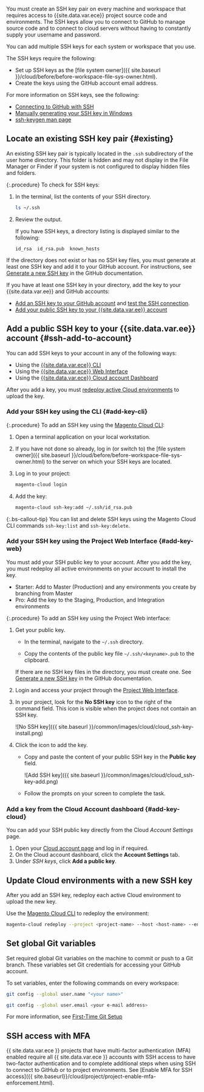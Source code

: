 You must create an SSH key pair on every machine and workspace that requires access to {{site.data.var.ece}} project source code and environments. The SSH keys allow you to connect to GitHub to manage source code and to connect to cloud servers without having to constantly supply your username and password.

You can add multiple SSH keys for each system or workspace that you use.

The SSH keys require the following:

-  Set up SSH keys as the [file system owner]({{ site.baseurl }}/cloud/before/before-workspace-file-sys-owner.html).
-  Create the keys using the GitHub account email address.

For more information on SSH keys, see the following:

-  [Connecting to GitHub with SSH](https://help.github.com/articles/connecting-to-github-with-ssh/)
-  [Manually generating your SSH key in Windows](https://docs.joyent.com/public-cloud/getting-started/ssh-keys/generating-an-ssh-key-manually/manually-generating-your-ssh-key-in-windows)
-  [ssh-keygen man page](http://linux.die.net/man/1/ssh-keygen)

## Locate an existing SSH key pair {#existing}

An existing SSH key pair is typically located in the `.ssh` subdirectory of the user home directory. This folder is hidden and may not display in the File Manager or Finder if your system is not configured to display hidden files and folders.

{:.procedure}
To check for SSH keys:

1. In the terminal, list the contents of your SSH directory.

   ```bash
   ls ~/.ssh
   ```

1. Review the output.

   If you have SSH keys, a directory listing is displayed similar to the following:

   ```terminal
   id_rsa  id_rsa.pub  known_hosts
   ```

If the directory does not exist or has no SSH key files, you must generate at least one SSH key and add it to your GitHub account. For instructions, see [Generate a new SSH key](https://docs.github.com/en/free-pro-team@latest/github/authenticating-to-github/generating-a-new-ssh-key-and-adding-it-to-the-ssh-agent) in the GitHub documentation.

If you have at least one SSH key in your directory, add the key to your {{site.data.var.ee}} and GitHub accounts:

-  [Add an SSH key to your GitHub account](https://help.github.com/articles/adding-a-new-ssh-key-to-your-github-account/) and [test the SSH connection](https://docs.github.com/en/free-pro-team@latest/github/authenticating-to-github/testing-your-ssh-connection).
-  [Add your public SSH key to your {{site.data.var.ee}} account](#ssh-add-to-account)

## Add a public SSH key to your {{site.data.var.ee}} account {#ssh-add-to-account}

You can add SSH keys to your account in any of the following ways:

-  Using the [{{site.data.var.ece}} CLI](#add-key-cli)
-  Using the [{{site.data.var.ece}} Web Interface](#add-key-web)
-  Using the [{{site.data.var.ece}} Cloud account Dashboard](#add-key-cloud)

After you add a key, you must [redeploy active Cloud environments](#update-cloud-environments-with-a-new-ssh-key) to upload the key.

### Add your SSH key using the CLI {#add-key-cli}

{:.procedure}
To add an SSH key using the [Magento Cloud CLI]({{site.baseurl}}/cloud/reference/cli-ref-topic.html):

1. Open a terminal application on your local workstation.

1. If you have not done so already, log in (or switch to) the [file system owner]({{ site.baseurl }}/cloud/before/before-workspace-file-sys-owner.html) to the server on which your SSH keys are located.

1. Log in to your project:

   ```bash
   magento-cloud login
   ```

1. Add the key:

   ```bash
   magento-cloud ssh-key:add ~/.ssh/id_rsa.pub
   ```

{:.bs-callout-tip}
You can list and delete SSH keys using the Magento Cloud CLI commands `ssh-key:list` and `ssh-key:delete`.

### Add your SSH key using the Project Web Interface {#add-key-web}

You must add your SSH public key to your account. After you add the key, you must redeploy all active environments on your account to install the key.

-  Starter: Add to Master (Production) and any environments you create by branching from Master
-  Pro: Add the key to the Staging, Production, and Integration environments

{:.procedure}
To add an SSH key using the Project Web interface:

1. Get your public key.

   -  In the terminal, navigate to the `~/.ssh` directory.

   -  Copy the contents of the public key file `~/.ssh/<keyname>.pub` to the clipboard.

   If there are no SSH key files in the directory, you must create one. See [Generate a new SSH key](https://docs.github.com/en/free-pro-team@latest/github/authenticating-to-github/generating-a-new-ssh-key-and-adding-it-to-the-ssh-agent) in the GitHub documentation.

1. Login and access your project through the [Project Web Interface](https://accounts.magento.cloud).

1. In your project, look for the **No SSH key** icon to the right of the command field. This icon is visible when the project does not contain an SSH key.

   ![No SSH key]({{ site.baseurl }}/common/images/cloud/cloud_ssh-key-install.png)

1. Click the icon to add the key.

   -  Copy and paste the content of your public SSH key in the **Public key** field.

      ![Add SSH key]({{ site.baseurl }}/common/images/cloud/cloud_ssh-key-add.png)

   -  Follow the prompts on your screen to complete the task.

### Add a key from the Cloud Account dashboard {#add-key-cloud}

You can add your SSH public key directly from the Cloud _Account Settings_ page.

1. Open your [Cloud account page](https://accounts.magento.cloud) and log in if required.
1. On the Cloud account dashboard, click the **Account Settings** tab.
1. Under _SSH keys_, click **Add a public key**.

## Update Cloud environments with a new SSH key

After you add an SSH key, redeploy each active Cloud environment to upload the new key.

Use the [Magento Cloud CLI]({{site.baseurl}}/cloud/reference/cli-ref-topic.html) to redeploy the environment:

```bash
magento-cloud redeploy --project <project-name> --host <host-name> --environment <environment-name>
```

## Set global Git variables

Set required global Git variables on the machine to commit or push to a Git branch. These variables set Git credentials for accessing your GitHub account.

To set variables, enter the following commands on every workspace:

```bash
git config --global user.name "<your name>"
```

```bash
git config --global user.email <your e-mail address>
```

For more information, see [First-Time Git Setup](https://git-scm.com/book/en/v2/Getting-Started-First-Time-Git-Setup#_first_time)

## SSH access with MFA

{{ site.data.var.ece }} projects that have multi-factor authentication (MFA) enabled require all {{ site.data.var.ece }} accounts with SSH access to have two-factor authentication and to complete additional steps when using SSH to connect to GitHub or to project environments. See [Enable MFA for SSH access]({{ site.baseurl}}/cloud/project/project-enable-mfa-enforcement.html).
